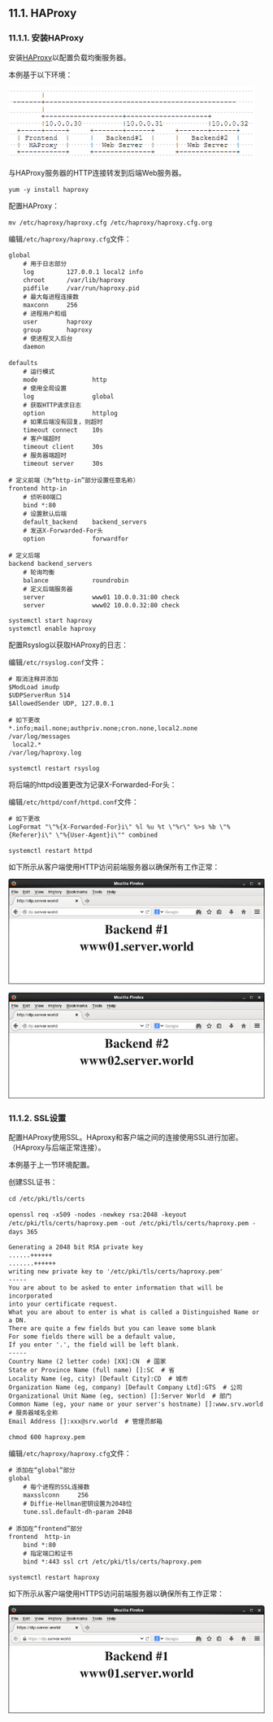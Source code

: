 ## 11.1. HAProxy

### 11.1.1. 安装HAProxy

安装[HAProxy](http://www.haproxy.org/)以配置负载均衡服务器。

本例基于以下环境：

![haproxy-environment](../Contents/haproxy-environment.png)

与HAProxy服务器的HTTP连接转发到后端Web服务器。

`yum -y install haproxy`

配置HAProxy：

`mv /etc/haproxy/haproxy.cfg /etc/haproxy/haproxy.cfg.org`

编辑`/etc/haproxy/haproxy.cfg`文件：

```
global
    # 用于日志部分
    log         127.0.0.1 local2 info
    chroot      /var/lib/haproxy
    pidfile     /var/run/haproxy.pid
    # 最大每进程连接数
    maxconn     256
    # 进程用户和组
    user        haproxy
    group       haproxy
    # 使进程叉入后台
    daemon

defaults
    # 运行模式
    mode               http
    # 使用全局设置
    log                global
    # 获取HTTP请求日志
    option             httplog
    # 如果后端没有回复，则超时
    timeout connect    10s
    # 客户端超时
    timeout client     30s
    # 服务器端超时
    timeout server     30s

# 定义前端（为“http-in”部分设置任意名称）
frontend http-in
    # 侦听80端口
    bind *:80
    # 设置默认后端
    default_backend    backend_servers
    # 发送X-Forwarded-For头
    option             forwardfor

# 定义后端
backend backend_servers
    # 轮询均衡
    balance            roundrobin
    # 定义后端服务器
    server             www01 10.0.0.31:80 check
    server             www02 10.0.0.32:80 check
```

```
systemctl start haproxy
systemctl enable haproxy
```

配置Rsyslog以获取HAProxy的日志：

编辑`/etc/rsyslog.conf`文件：

```
# 取消注释并添加
$ModLoad imudp
$UDPServerRun 514
$AllowedSender UDP, 127.0.0.1

# 如下更改
*.info;mail.none;authpriv.none;cron.none,local2.none   /var/log/messages
 local2.*                                                /var/log/haproxy.log
```

`systemctl restart rsyslog`

将后端的httpd设置更改为记录X-Forwarded-For头：

编辑`/etc/httpd/conf/httpd.conf`文件：

```
# 如下更改
LogFormat "\"%{X-Forwarded-For}i\" %l %u %t \"%r\" %>s %b \"%{Referer}i\" \"%{User-Agent}i\"" combined
```

`systemctl restart httpd`

如下所示从客户端使用HTTP访问前端服务器以确保所有工作正常：

![haproxy-access-frontend1](../Contents/haproxy-access-frontend1.png)

![haproxy-access-frontend2](../Contents/haproxy-access-frontend2.png)

### 11.1.2. SSL设置

配置HAProxy使用SSL。HAproxy和客户端之间的连接使用SSL进行加密。（HAproxy与后端正常连接）。

本例基于上一节环境配置。

创建SSL证书：

`cd /etc/pki/tls/certs`

`openssl req -x509 -nodes -newkey rsa:2048 -keyout /etc/pki/tls/certs/haproxy.pem -out /etc/pki/tls/certs/haproxy.pem -days 365`

```
Generating a 2048 bit RSA private key
......++++++
.......++++++
writing new private key to '/etc/pki/tls/certs/haproxy.pem'
-----
You are about to be asked to enter information that will be incorporated
into your certificate request.
What you are about to enter is what is called a Distinguished Name or a DN.
There are quite a few fields but you can leave some blank
For some fields there will be a default value,
If you enter '.', the field will be left blank.
-----
Country Name (2 letter code) [XX]:CN  # 国家
State or Province Name (full name) []:SC  # 省
Locality Name (eg, city) [Default City]:CD  # 城市
Organization Name (eg, company) [Default Company Ltd]:GTS  # 公司
Organizational Unit Name (eg, section) []:Server World  # 部门
Common Name (eg, your name or your server's hostname) []:www.srv.world  # 服务器域名全称
Email Address []:xxx@srv.world  # 管理员邮箱
```

`chmod 600 haproxy.pem`

编辑`/etc/haproxy/haproxy.cfg`文件：

```
# 添加在“global”部分
global
    # 每个进程的SSL连接数
    maxsslconn     256
    # Diffie-Hellman密钥设置为2048位
    tune.ssl.default-dh-param 2048

# 添加在“frontend”部分
frontend  http-in
    bind *:80
    # 指定端口和证书
    bind *:443 ssl crt /etc/pki/tls/certs/haproxy.pem
```

`systemctl restart haproxy`

如下所示从客户端使用HTTPS访问前端服务器以确保所有工作正常：

![haproxy-access-ssl-frontend](../Contents/haproxy-access-ssl-frontend.png)













